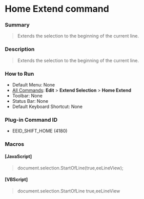 # Home Extend command

### Summary

> Extends the selection to the beginning of the current line.

### Description

> Extends the selection to the beginning of the current line.

### How to Run

- Default Menu: None
- [All Commands](../tools/all_commands): **Edit** \> **Extend Selection**
\> **Home Extend**
- Toolbar: None
- Status Bar: None
- Default Keyboard Shortcut: None

### Plug-in Command ID

- EEID\_SHIFT\_HOME (4180)

### Macros

#### \[JavaScript\]

> document.selection.StartOfLine(true,eeLineView);

#### \[VBScript\]

> document.selection.StartOfLine true,eeLineView

